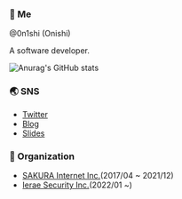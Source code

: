### 👋 Me

@0n1shi (Onishi)

A software developer.

![Anurag's GitHub stats](https://github-readme-stats.vercel.app/api?username=0n1shi&count_private=true&show_icons=true)

### 🌏 SNS

- [Twitter](https://twitter.com/0n1shi)
- [Blog](https://0n1shi.hatenablog.jp/)
- [Slides](https://speakerdeck.com/0n1shi)

### 🏢 Organization

- [SAKURA Internet Inc.](https://www.sakura.ad.jp/)(2017/04 ~ 2021/12)
- [Ierae Security Inc.](https://ierae.co.jp/)(2022/01 ~)
